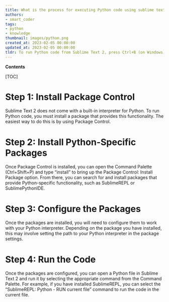 ```yaml
---
title: What is the process for executing Python code using sublime text 2?
authors:
- smart_coder
tags:
- python
- knowledge
thumbnail: images/python.png
created_at: 2023-02-05 00:00:00
updated_at: 2023-02-05 00:00:00
tldr: To run Python code from Sublime Text 2, press Ctrl+B (on Windows) or Cmd+B (on macOS).
---
```


**Contents**

[TOC]

# Step 1: Install Package Control
Sublime Text 2 does not come with a built-in interpreter for Python. To run Python code, you must install a package that provides this functionality. The easiest way to do this is by using Package Control.

# Step 2: Install Python-Specific Packages
Once Package Control is installed, you can open the Command Palette (Ctrl+Shift+P) and type “install” to bring up the Package Control: Install Package option. From there, you can search for and install packages that provide Python-specific functionality, such as SublimeREPL or SublimePythonIDE.

# Step 3: Configure the Packages
Once the packages are installed, you will need to configure them to work with your Python interpreter. Depending on the package you have installed, this may involve setting the path to your Python interpreter in the package settings.

# Step 4: Run the Code
Once the packages are configured, you can open a Python file in Sublime Text 2 and run it by selecting the appropriate command from the Command Palette. For example, if you have installed SublimeREPL, you can select the “SublimeREPL: Python - RUN current file” command to run the code in the current file.
